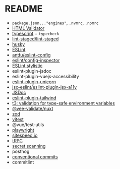# README

- `package.json..."engines"`, `.nvmrc`, `.npmrc`
- [HTML Validator](https://nuxt.com/modules/html-validator)
- [typescript](https://www.typescriptlang.org/) + `typecheck`
- [lint-staged/lint-staged](https://github.com/lint-staged/lint-staged)
- [husky](https://github.com/typicode/husky)
- [ESLint](https://eslint.org/)
- [antfu/eslint-config](https://github.com/antfu/eslint-config)
- [eslint/config-inspector](https://github.com/eslint/config-inspector)
- [ESLint stylistic](https://eslint.style/)
- eslint-plugin-jsdoc
- eslint-plugin-vuejs-accessibility
- [eslint-plugin-unicorn](https://github.com/sindresorhus/eslint-plugin-unicorn/)
- [jsx-eslint/eslint-plugin-jsx-a11y](https://github.com/jsx-eslint/eslint-plugin-jsx-a11y)
- [JSDoc](https://github.com/gajus/eslint-plugin-jsdoc)
- [eslint-plugin-tailwind](https://github.com/francoismassart/eslint-plugin-tailwindcss)
- [t3: validation for type-safe environment variables](https://github.com/t3-oss/t3-env)
- [@vee-validate/nuxt](https://vee-validate.logaretm.com/v4/integrations/nuxt/)
- [zod](https://zod.dev/)
- [vitest](https://vitest.dev/)
- @vue/test-utils
- [playwright](https://playwright.dev/)
- [sitespeed.io](https://www.sitespeed.io/)
- [tRPC](https://trpc.io/)
- [secret scanning](https://infisical.com/docs/cli/scanning-overview#automatically-scan-changes-before-you-commit)
- posthog
- [conventional commits](https://marketplace.visualstudio.com/items?itemName=vivaxy.vscode-conventional-commits)
- commitlint

